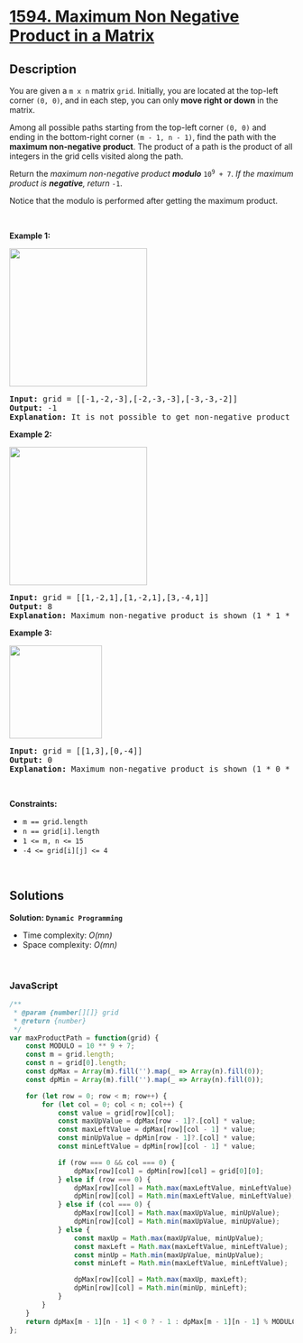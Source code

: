 # [1594. Maximum Non Negative Product in a Matrix](https://leetcode.com/problems/maximum-non-negative-product-in-a-matrix)

## Description

<div class="xFUwe" data-track-load="description_content"><p>You are given a <code>m x n</code> matrix <code>grid</code>. Initially, you are located at the top-left corner <code>(0, 0)</code>, and in each step, you can only <strong>move right or down</strong> in the matrix.</p>

<p>Among all possible paths starting from the top-left corner <code>(0, 0)</code> and ending in the bottom-right corner <code>(m - 1, n - 1)</code>, find the path with the <strong>maximum non-negative product</strong>. The product of a path is the product of all integers in the grid cells visited along the path.</p>

<p>Return the <em>maximum non-negative product <strong>modulo</strong> </em><code>10<sup>9</sup> + 7</code>. <em>If the maximum product is <strong>negative</strong>, return </em><code>-1</code>.</p>

<p>Notice that the modulo is performed after getting the maximum product.</p>

<p>&nbsp;</p>
<p><strong class="example">Example 1:</strong></p>
<img alt="" src="https://assets.leetcode.com/uploads/2021/12/23/product1.jpg" style="width: 244px; height: 245px;">
<pre><strong>Input:</strong> grid = [[-1,-2,-3],[-2,-3,-3],[-3,-3,-2]]
<strong>Output:</strong> -1
<strong>Explanation:</strong> It is not possible to get non-negative product in the path from (0, 0) to (2, 2), so return -1.
</pre>

<p><strong class="example">Example 2:</strong></p>
<img alt="" src="https://assets.leetcode.com/uploads/2021/12/23/product2.jpg" style="width: 244px; height: 245px;">
<pre><strong>Input:</strong> grid = [[1,-2,1],[1,-2,1],[3,-4,1]]
<strong>Output:</strong> 8
<strong>Explanation:</strong> Maximum non-negative product is shown (1 * 1 * -2 * -4 * 1 = 8).
</pre>

<p><strong class="example">Example 3:</strong></p>
<img alt="" src="https://assets.leetcode.com/uploads/2021/12/23/product3.jpg" style="width: 164px; height: 165px;">
<pre><strong>Input:</strong> grid = [[1,3],[0,-4]]
<strong>Output:</strong> 0
<strong>Explanation:</strong> Maximum non-negative product is shown (1 * 0 * -4 = 0).
</pre>

<p>&nbsp;</p>
<p><strong>Constraints:</strong></p>

<ul>
	<li><code>m == grid.length</code></li>
	<li><code>n == grid[i].length</code></li>
	<li><code>1 &lt;= m, n &lt;= 15</code></li>
	<li><code>-4 &lt;= grid[i][j] &lt;= 4</code></li>
</ul>
</div>

<p>&nbsp;</p>

## Solutions

**Solution: `Dynamic Programming`**
- Time complexity: <em>O(mn)</em>
- Space complexity: <em>O(mn)</em>

<p>&nbsp;</p>

### **JavaScript**

```js
/**
 * @param {number[][]} grid
 * @return {number}
 */
var maxProductPath = function(grid) {
    const MODULO = 10 ** 9 + 7;
    const m = grid.length;
    const n = grid[0].length;
    const dpMax = Array(m).fill('').map(_ => Array(n).fill(0));
    const dpMin = Array(m).fill('').map(_ => Array(n).fill(0));

    for (let row = 0; row < m; row++) {
        for (let col = 0; col < n; col++) {
            const value = grid[row][col];
            const maxUpValue = dpMax[row - 1]?.[col] * value;
            const maxLeftValue = dpMax[row][col - 1] * value;
            const minUpValue = dpMin[row - 1]?.[col] * value;
            const minLeftValue = dpMin[row][col - 1] * value;

            if (row === 0 && col === 0) {
                dpMax[row][col] = dpMin[row][col] = grid[0][0];
            } else if (row === 0) {
                dpMax[row][col] = Math.max(maxLeftValue, minLeftValue);
                dpMin[row][col] = Math.min(maxLeftValue, minLeftValue);
            } else if (col === 0) {
                dpMax[row][col] = Math.max(maxUpValue, minUpValue);
                dpMin[row][col] = Math.min(maxUpValue, minUpValue);
            } else {
                const maxUp = Math.max(maxUpValue, minUpValue);
                const maxLeft = Math.max(maxLeftValue, minLeftValue);
                const minUp = Math.min(maxUpValue, minUpValue);
                const minLeft = Math.min(maxLeftValue, minLeftValue);

                dpMax[row][col] = Math.max(maxUp, maxLeft);
                dpMin[row][col] = Math.min(minUp, minLeft);
            }
        }
    }
    return dpMax[m - 1][n - 1] < 0 ? - 1 : dpMax[m - 1][n - 1] % MODULO;
};
```
